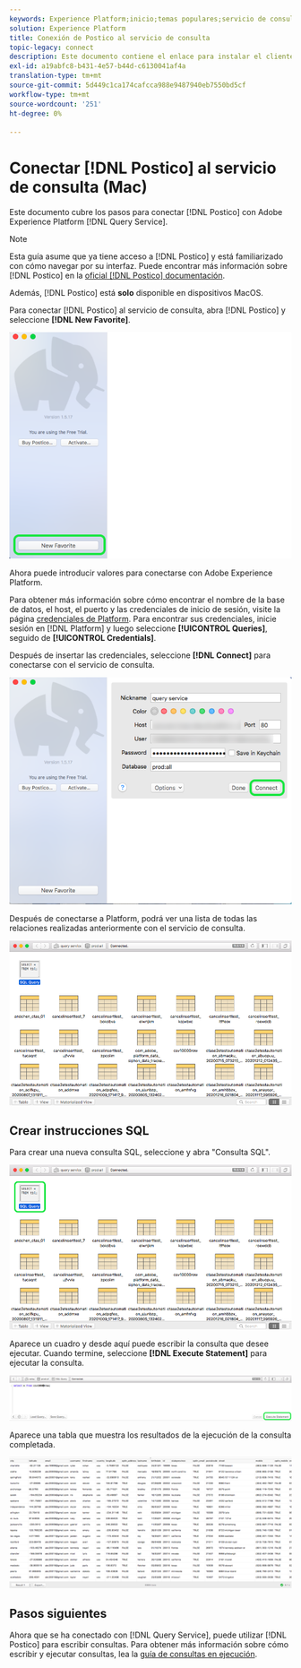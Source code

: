 ```yaml
---
keywords: Experience Platform;inicio;temas populares;servicio de consulta;servicio de consulta;postico;Postico;conectar con servicio de consulta;
solution: Experience Platform
title: Conexión de Postico al servicio de consulta
topic-legacy: connect
description: Este documento contiene el enlace para instalar el cliente de copia de seguridad Postico para el servicio de consulta de Adobe Experience Platform.
exl-id: a19abfc8-b431-4e57-b44d-c6130041af4a
translation-type: tm+mt
source-git-commit: 5d449c1ca174cafcca988e9487940eb7550bd5cf
workflow-type: tm+mt
source-wordcount: '251'
ht-degree: 0%

---
```


# Conectar [!DNL Postico] al servicio de consulta (Mac)

Este documento cubre los pasos para conectar [!DNL Postico] con Adobe Experience Platform [!DNL Query Service].

>[!NOTE]
>
> Esta guía asume que ya tiene acceso a [!DNL Postico] y está familiarizado con cómo navegar por su interfaz. Puede encontrar más información sobre [!DNL Postico] en la [oficial [!DNL Postico] documentación](https://eggerapps.at/postico/docs).
> 
> Además, [!DNL Postico] está **solo** disponible en dispositivos MacOS.

Para conectar [!DNL Postico] al servicio de consulta, abra [!DNL Postico] y seleccione **[!DNL New Favorite]**.

![](../images/clients/postico/open-postico.png)

Ahora puede introducir valores para conectarse con Adobe Experience Platform.

Para obtener más información sobre cómo encontrar el nombre de la base de datos, el host, el puerto y las credenciales de inicio de sesión, visite la página [credenciales de Platform](https://platform.adobe.com/query/configuration). Para encontrar sus credenciales, inicie sesión en [!DNL Platform] y luego seleccione **[!UICONTROL Queries]**, seguido de **[!UICONTROL Credentials]**.

Después de insertar las credenciales, seleccione **[!DNL Connect]** para conectarse con el servicio de consulta.

![](../images/clients/postico/authentication-details.png)

Después de conectarse a Platform, podrá ver una lista de todas las relaciones realizadas anteriormente con el servicio de consulta.

![](../images/clients/postico/show-queries.png)

## Crear instrucciones SQL

Para crear una nueva consulta SQL, seleccione y abra &quot;Consulta SQL&quot;.

![](../images/clients/postico/create-query.png)

Aparece un cuadro y desde aquí puede escribir la consulta que desee ejecutar. Cuando termine, seleccione **[!DNL Execute Statement]** para ejecutar la consulta.

![](../images/clients/postico/run-statement.png)

Aparece una tabla que muestra los resultados de la ejecución de la consulta completada.

![](../images/clients/postico/query-results.png)

## Pasos siguientes

Ahora que se ha conectado con [!DNL Query Service], puede utilizar [!DNL Postico] para escribir consultas. Para obtener más información sobre cómo escribir y ejecutar consultas, lea la [guía de consultas en ejecución](../best-practices/writing-queries.md).
